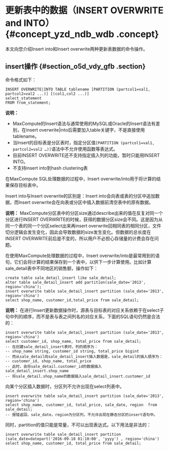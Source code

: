 # 更新表中的数据（INSERT OVERWRITE and INTO） {#concept_yzd_ndb_wdb .concept}

本文向您介绍Insert into和Insert overwrite两种更新表数据的命令操作。

## insert操作 {#section_o5d_vdy_gfb .section}

命令格式如下：

```
INSERT OVERWRITE|INTO TABLE tablename [PARTITION (partcol1=val1, partcol2=val2 ...)] [(col1,col2 ...)]
select_statement
FROM from_statement;
```

**说明：** 

-   MaxCompute的Insert语法与通常使用的MySQL或Oracle的Insert语法有差别，在insert overwrite|into后需要加入table关键字，不是直接使用tablename。
-   当Insert的目标表是分区表时，指定分区值`[PARTITION (partcol1=val1, partcol2=val2 …)]`语法中不允许使用函数等表达式。
-   目前INSERT OVERWRITE还不支持指定插入列的功能，暂时只能用INSERT INTO。
-   不支持insert into到hash clustering表

在MaxCompute SQL处理数据的过程中，Insert overwrite/into用于将计算的结果保存目标表中。

Insert into与Insert overwrite的区别是：Insert into会向表或表的分区中追加数据，而Insert overwrite会在向表或分区中插入数据前清空表中的原有数据。

**说明：** MaxCompute分区表中的分区size通过describe出来的值在反复对同一个分区进行INSERT OVERWRITE的时候，获得的数据分区size会不同。这是因为从同一个表的同一个分区select出来再insert overwrite回相同表的相同分区，文件切分逻辑会发生变化，因此会导致数据的size发生变化。但数据的总长度在INSERT OVERWRITE前后是不变的，所以用户不必担心存储量的计费会存在问题。

在使用MaxCompute处理数据的过程中，Insert overwrite/into是最常用到的语句，它们会将计算的结果保存到一个表中，以供下一步计算使用。比如计算sale\_detail表中不同地区的销售额，操作如下：

```
create table sale_detail_insert like sale_detail;
alter table sale_detail_insert add partition(sale_date='2013', region='china');
insert overwrite table sale_detail_insert partition (sale_date='2013', region='china')
select shop_name, customer_id,total_price from sale_detail;
```

**说明：** 在进行Insert更新数据操作时，源表与目标表的对应关系依赖于在select子句中列的顺序，而不是表与表之间列名的对应关系，下面的SQL语句仍然是合法的：

```
insert overwrite table sale_detail_insert partition (sale_date='2013', region='china')
select customer_id, shop_name, total_price from sale_detail;
-- 在创建sale_detail_insert表时，列的顺序为：
-- shop_name string, customer_id string, total_price bigint
-- 而从sale_detail向sale_detail_insert插入数据是，sale_detail的插入顺序为：
-- customer_id, shop_name, total_price
-- 此时，会将sale_detail.customer_id的数据插入sale_detail_insert.shop_name
-- 将sale_detail.shop_name的数据插入sale_detail_insert.customer_id
```

向某个分区插入数据时，分区列不允许出现在select列表中。

```
insert overwrite table sale_detail_insert partition (sale_date='2013', region='china')
select shop_name, customer_id, total_price, sale_date, region  from sale_detail;
-- 报错返回，sale_date，region为分区列，不允许出现在静态分区的insert语句中。
```

同时，partition的值只能是常量，不可以出现表达式。以下用法是非法的：

```
insert overwrite table sale_detail_insert partition (sale_date=datepart('2016-09-18 01:10:00', 'yyyy') , region='china')
select shop_name, customer_id, total_price from sale_detail;
```

